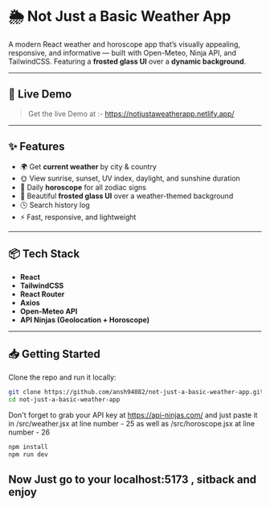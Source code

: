 # 🌦️ Not Just a Basic Weather App

A modern React weather and horoscope app that’s visually appealing, responsive, and informative — built with Open-Meteo, Ninja API, and TailwindCSS. Featuring a **frosted glass UI** over a **dynamic background**.

---

## 🚀 Live Demo

> Get the live Demo at :- https://notjustaweatherapp.netlify.app/
---

## ✨ Features

- 🌍 Get **current weather** by city & country
- 🌞 View sunrise, sunset, UV index, daylight, and sunshine duration
- 🔮 Daily **horoscope** for all zodiac signs
- 🧊 Beautiful **frosted glass UI** over a weather-themed background
- 🕓 Search history log
- ⚡ Fast, responsive, and lightweight

---

## 📦 Tech Stack

- **React**
- **TailwindCSS**
- **React Router**
- **Axios**
- **Open-Meteo API**
- **API Ninjas (Geolocation + Horoscope)**

---

## 📥 Getting Started

Clone the repo and run it locally:

```bash
git clone https://github.com/ansh94082/not-just-a-basic-weather-app.git
cd not-just-a-basic-weather-app
```
Don't forget to grab your API key at https://api-ninjas.com/
and just paste it in /src/weather.jsx at line number - 25 
as well as /src/horoscope.jsx at line number - 26

```bash
npm install
npm run dev
```


## Now Just go to your localhost:5173 , sitback and enjoy 
